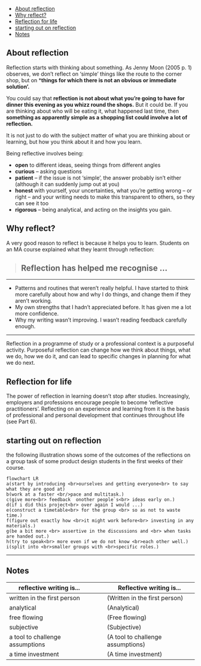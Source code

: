 - [About reflection](#about-reflection)
- [Why reflect?](#why-reflect)
- [Reflection for life](#reflection-for-life)
- [starting out on reflection](#starting-out-on-reflection)
- [Notes](#notes)

##  About reflection
Reflection starts with thinking about something. As Jenny Moon (2005 p. 1) observes, we don’t reflect on ‘simple’ things like the route to the corner shop, but on ***things for which there is not an obvious or immediate solution’.**


You could say that **reflection is not about what you’re going to have for dinner this evening as you whizz round the shops.** But it could be. If you are thinking about who will be eating it, what happened last time, then **something as apparently simple as a shopping list could involve a lot of reflection.**

It is not just to do with the subject matter of what you are thinking about or learning,
but how you think about it and how you learn.

Being reflective involves being:
- **open** to different ideas, seeing things from different angles
- **curious** – asking questions
- **patient** – if the issue is not ‘simple’, the answer probably isn’t either (although it
can suddenly jump out at you)
- **honest** with yourself, your uncertainties, what you’re getting wrong – or right – and
your writing needs to make this transparent to others, so they can see it too
- **rigorous** – being analytical, and acting on the insights you gain.


## Why reflect?

A very good reason to reflect is because it helps you to learn.
Students on an MA course explained what they learnt through reflection:


> ## Reflection has helped me recognise ...
---
- Patterns and routines that weren’t really helpful. I have started to think more
carefully about how and why I do things, and change them if they aren’t working.
- My own strengths that I hadn’t appreciated before. It has given me a lot more
confidence.
- Why my writing wasn’t improving. I wasn’t reading feedback carefully enough.
---
Reflection in a programme of study or a professional context is a purposeful activity.
Purposeful reflection can change how we think about things, what we do, how we do
it, and can lead to specific changes in planning for what we do next.

## Reflection for life
The power of reflection in learning doesn’t stop after studies. Increasingly, employers
and professions encourage people to become ‘reflective practitioners’. Reflecting
on an experience and learning from it is the basis of professional and personal
development that continues throughout life (see Part 6).

## starting out on reflection
the following illustration shows some of the outcomes of the reflections on a group
task of some product design students in the first weeks of their course.

```mermaid
flowchart LR 
a(start by introducing <br>ourselves and getting everyone<br> to say what they are good at)
b(work at a faster <br/>pace and multitask.)
c(give more<br> feedback  onother people`s<br> ideas early on.)
d(if i did this project<br> over again I would ...)
e(construct a timetable<br> for the group <br> so as not to waste time.)
f(figure out exactly how <br>it might work before<br> investing in any materials.)
g(be a bit more <br> assertive in the discussions and <br> when tasks are handed out.)
h(try to speak<br> more even if we do not know <br>each other well.)
i(split into <br>smaller groups with <br>specific roles.)
```

---
## Notes

| reflective writing is...        |||  Reflective writing is...           |       
|---------------------------------|-|-| ----------------------------------|
| written in the first person     |||  (Written in the first person)     |
| analytical                      |||  (Analytical)                      |
| free flowing                    |||  (Free flowing)                    |
| subjective                      |||  (Subjective)                      |
| a tool to challenge assumptions |||  (A tool to challenge assumptions) |
| a time investment               |||  (A time investment)               |
